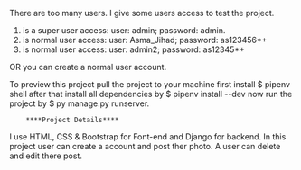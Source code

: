 There are too many users. I give some users access to test the project.
1. is a super user access: user: admin; password: admin.
2. is normal user access: user: Asma_Jihad; password: as123456*+
3. is normal user access: user: admin2; password: as12345*+

OR you can create a normal user account.

To preview this project pull the project to your machine 
first install  $ pipenv shell
after that install all dependencies by $ pipenv install --dev
now run the project by $ py manage.py runserver.

		****Project Details****

I use HTML, CSS & Bootstrap for Font-end and Django for backend. 
In this project user can create a account and post ther photo.
A user can delete and edit there post. 
